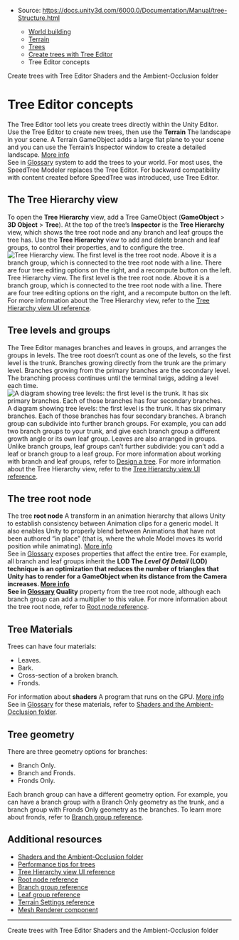 * Source: https://docs.unity3d.com/6000.0/Documentation/Manual/tree-Structure.html

  * [World building](https://docs.unity3d.com/6000.0/Documentation/Manual/CreatingEnvironments.html)
  * [Terrain](https://docs.unity3d.com/6000.0/Documentation/Manual/script-Terrain.html)
  * [Trees](https://docs.unity3d.com/6000.0/Documentation/Manual/terrain-Trees-Landing.html)
  * [Create trees with Tree Editor](https://docs.unity3d.com/6000.0/Documentation/Manual/class-Tree.html)
  * Tree Editor concepts


[](https://docs.unity3d.com/6000.0/Documentation/Manual/class-Tree.html)
Create trees with Tree Editor
[](https://docs.unity3d.com/6000.0/Documentation/Manual/terrain-Trees-Mat-Shaders.html)
Shaders and the Ambient-Occlusion folder
# Tree Editor concepts
The Tree Editor tool lets you create trees directly within the Unity Editor. Use the Tree Editor to create new trees, then use the **Terrain** The landscape in your scene. A Terrain GameObject adds a large flat plane to your scene and you can use the Terrain’s Inspector window to create a detailed landscape. [More info](https://docs.unity3d.com/6000.0/Documentation/Manual/terrain-UsingTerrains.html)  
See in [Glossary](https://docs.unity3d.com/6000.0/Documentation/Manual/Glossary.html#Terrain) system to add the trees to your world.
For most uses, the SpeedTree Modeler replaces the Tree Editor. For backward compatibility with content created before SpeedTree was introduced, use Tree Editor.
## The Tree Hierarchy view
To open the **Tree Hierarchy** view, add a Tree GameObject (**GameObject** > **3D Object** > **Tree**).
At the top of the tree’s **Inspector** is the **Tree Hierarchy** view, which shows the tree root node and any branch and leaf groups the tree has. Use the **Tree Hierarchy** view to add and delete branch and leaf groups, to control their properties, and to configure the tree.
![Tree Hierarchy view. The first level is the tree root node. Above it is a branch group, which is connected to the tree root node with a line. There are four tree editing options on the right, and a recompute button on the left.](https://docs.unity3d.com/6000.0/Documentation/uploads/Main/TreeStructure.png) Tree Hierarchy view. The first level is the tree root node. Above it is a branch group, which is connected to the tree root node with a line. There are four tree editing options on the right, and a recompute button on the left.
For more information about the Tree Hierarchy view, refer to the [Tree Hierarchy view UI reference](https://docs.unity3d.com/6000.0/Documentation/Manual/terrain-Tree-Hierarchy-UI.html).
## Tree levels and groups
The Tree Editor manages branches and leaves in groups, and arranges the groups in levels. 
The tree root doesn’t count as one of the levels, so the first level is the trunk. Branches growing directly from the trunk are the primary level. Branches growing from the primary branches are the secondary level. The branching process continues until the terminal twigs, adding a level each time. 
![A diagram showing tree levels: the first level is the trunk. It has six primary branches. Each of those branches has four secondary branches.](https://docs.unity3d.com/6000.0/Documentation/uploads/Main/TreeStructureDiagram.png) A diagram showing tree levels: the first level is the trunk. It has six primary branches. Each of those branches has four secondary branches.
A branch group can subdivide into further branch groups. For example, you can add two branch groups to your trunk, and give each branch group a different growth angle or its own leaf group.
Leaves are also arranged in groups. Unlike branch groups, leaf groups can’t further subdivide: you can’t add a leaf or branch group to a leaf group.
For more information about working with branch and leaf groups, refer to [Design a tree](https://docs.unity3d.com/6000.0/Documentation/Manual/tree-FirstTree.html). For more information about the Tree Hierarchy view, refer to the [Tree Hierarchy view UI reference](https://docs.unity3d.com/6000.0/Documentation/Manual/terrain-Tree-Hierarchy-UI.html).
## The tree root node
The tree **root node** A transform in an animation hierarchy that allows Unity to establish consistency between Animation clips for a generic model. It also enables Unity to properly blend between Animations that have not been authored “in place” (that is, where the whole Model moves its world position while animating). [More info](https://docs.unity3d.com/6000.0/Documentation/Manual/AnimationRootMotionNodeOnImportedClips.html)  
See in [Glossary](https://docs.unity3d.com/6000.0/Documentation/Manual/Glossary.html#Rootnode) exposes properties that affect the entire tree. For example, all branch and leaf groups inherit the ****LOD** The _Level Of Detail_ (LOD) technique is an optimization that reduces the number of triangles that Unity has to render for a GameObject when its distance from the Camera increases. [More info](https://docs.unity3d.com/6000.0/Documentation/Manual/LevelOfDetail.html)  
See in [Glossary](https://docs.unity3d.com/6000.0/Documentation/Manual/Glossary.html#LOD) Quality** property from the tree root node, although each branch group can add a multiplier to this value.
For more information about the tree root node, refer to [Root node reference](https://docs.unity3d.com/6000.0/Documentation/Manual/tree-Root-Node.html).
## Tree Materials
Trees can have four materials: 
  * Leaves.
  * Bark.
  * Cross-section of a broken branch.
  * Fronds.


For information about **shaders** A program that runs on the GPU. [More info](https://docs.unity3d.com/6000.0/Documentation/Manual/Shaders.html)  
See in [Glossary](https://docs.unity3d.com/6000.0/Documentation/Manual/Glossary.html#Shader) for these materials, refer to [Shaders and the Ambient-Occlusion folder](https://docs.unity3d.com/6000.0/Documentation/Manual/terrain-Trees-Mat-Shaders.html).
## Tree geometry
There are three geometry options for branches:
  * Branch Only.
  * Branch and Fronds.
  * Fronds Only.


Each branch group can have a different geometry option. For example, you can have a branch group with a Branch Only geometry as the trunk, and a branch group with Fronds Only geometry as the branches.
To learn more about fronds, refer to [Branch group reference](https://docs.unity3d.com/6000.0/Documentation/Manual/tree-Branches.html).
## Additional resources
  * [Shaders and the Ambient-Occlusion folder](https://docs.unity3d.com/6000.0/Documentation/Manual/terrain-Trees-Mat-Shaders.html)
  * [Performance tips for trees](https://docs.unity3d.com/6000.0/Documentation/Manual/terrain-Tree-Performance.html)
  * [Tree Hierarchy view UI reference](https://docs.unity3d.com/6000.0/Documentation/Manual/terrain-Tree-Hierarchy-UI.html)
  * [Root node reference](https://docs.unity3d.com/6000.0/Documentation/Manual/tree-Root-Node.html)
  * [Branch group reference](https://docs.unity3d.com/6000.0/Documentation/Manual/tree-Branches.html)
  * [Leaf group reference](https://docs.unity3d.com/6000.0/Documentation/Manual/tree-Leaves.html)
  * [Terrain Settings reference](https://docs.unity3d.com/6000.0/Documentation/Manual/terrain-OtherSettings.html)
  * [Mesh Renderer component](https://docs.unity3d.com/6000.0/Documentation/Manual/class-MeshRenderer.html)


* * *
[](https://docs.unity3d.com/6000.0/Documentation/Manual/class-Tree.html)
Create trees with Tree Editor
[](https://docs.unity3d.com/6000.0/Documentation/Manual/terrain-Trees-Mat-Shaders.html)
Shaders and the Ambient-Occlusion folder

